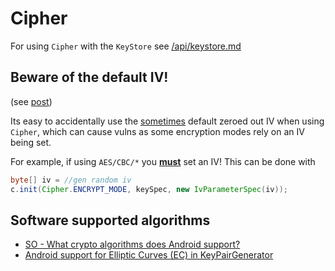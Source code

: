# Cipher

For using `Cipher` with the `KeyStore` see [/api/keystore.md](/api/keystore.md)

## Beware of the default IV!

(see [post](https://doridori.github.io/Android-Security-Beware-of-the-default-IV/))

Its easy to accidentally use the [sometimes](https://stackoverflow.com/questions/31036780/android-cryptography-api-not-generating-safe-iv-for-aes) default zeroed out IV when using `Cipher`, which can cause vulns as some encryption modes rely on an IV being set. 

For example, if using `AES/CBC/*` you **[must](http://security.stackexchange.com/questions/35210/encrypting-using-aes-256-do-i-need-iv/35216#35216)** set an IV! This can be done with 

```java
byte[] iv = //gen random iv
c.init(Cipher.ENCRYPT_MODE, keySpec, new IvParameterSpec(iv));
```

## Software supported algorithms

- [SO - What crypto algorithms does Android support?](http://stackoverflow.com/questions/7560974/what-crypto-algorithms-does-android-support)
- [Android support for Elliptic Curves (EC) in KeyPairGenerator](https://www.danielhugenroth.com/posts/2021_07_ec_curves_on_android/)
